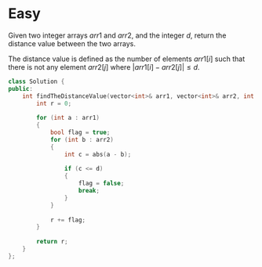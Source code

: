 # Easy

Given two integer arrays $arr1$ and $arr2$, and the integer $d$, return the distance value between the two arrays.

The distance value is defined as the number of elements $arr1[i]$ such that there is not any element $arr2[j]$ where $|arr1[i]-arr2[j]| \leq d$.

```cpp
class Solution {
public:
    int findTheDistanceValue(vector<int>& arr1, vector<int>& arr2, int d) {
        int r = 0;
        
        for (int a : arr1)
        {
            bool flag = true;
            for (int b : arr2)
            {
                int c = abs(a - b);
                
                if (c <= d)
                {
                    flag = false;
                    break;
                }
            }
            
            r += flag;
        }
        
        return r;
    }
};
```
